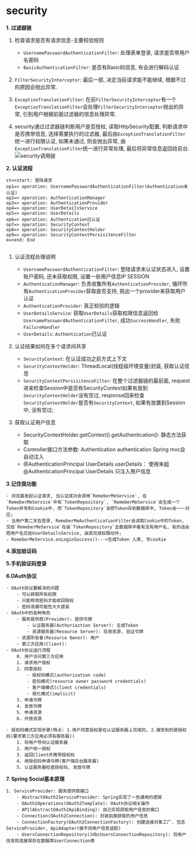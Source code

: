 # security

**1. 过滤器链**
1. 检查请求是否有请求信息-主要校验规则
    - `UsernamePasswordAuthenticationFilter`: 处理表单登录, 请求是否带用户名密码
    - `BasicAuthenticationFilter`: 是否有Basic码信息, 有会进行解码认证
    
2. `FilterSecurityInterceptor`: 最后一部, 决定当前请求能不能继续, 根据不过的原因会抛出异常.
3. `ExceptionTranslationFilter`: 在前`FilterSecurityInterceptor`有一个`ExceptionTranslationFilter`会处理`FilterSecurityInterceptor`抛出的异常, 引到用户根据前面过滤器的信息处理异常.
4. security通过过滤器链判断用户是否授权, 读取HttpSecurity配置, 判断请求中是否携带信息, 选择需要执行的过滤器, 最后由`ExceptionTranslationFilter`统一进行权限认证, 如果未通过, 则会抛出异常, 由`ExceptionTranslationFilter`统一进行异常处理, 最后将异常信息返回给前台.
![security调用链](/static/security-filter-process.png)

**2. 认证流程**
```flow
st=>start: 登陆请求
op1=> operation: UsernamePasswordAuthenticationFilter(Authentication未认证)
op2=> operation: AuthenticationManager
op3=> operation: AuthenticationProvider
op4=> operation: UserDetailsService
op5=> operation: UserDetails
op6=> operation: Authentication已认证
op7=> operation: SecurityContext
op8=> operation: SecurityContextHolder
op9=> operation: SecurityContextPersisitenceFilter
e=>end: End
    
```
1. 认证流程处理说明
    - `UsernamePasswordAuthenticationFilter`: 登陆请求未认证状态进入, 设置账户密码, 还未获取权限, 设置一些用户信息IP SESSION
    - `AuthenticationManager`: 负责收集所有`AuthenticationProvider`, 循环所有`AuthenticationProvider`获取是否支持, 挑出一个provider来获取用户认证
    - `AuthenticationProvider`: 真正校验的逻辑
    - `UserDetailsService`: 获取`UserDetails`获取权限信息返回给`UsernamePasswordAuthenticationFilter`, 成功`SuccessHandler`, 失败`FailureHandler`
    - `UserDetails`: `Authentication`已认证
    
2. 认证结果如何在多个请求间共享
    - `SecurityContext`: 在认证成功之前方式上下文 
    - `SecurityContextHolder`: ThreadLocal(线程级环境变量)封装, 获取认证信息
    - `SecurityContextPersisitenceFilter`: 在整个过滤器链的最前面, request进来检查Session中是否有SecurityContext如果有放到`SecurityContextHolder`没有空过, response回来检查`SecurityContextHolder`是否有`SecurityContext`, 如果有放置到Session中, 没有空过;  

3. 获取认证用户信息
    - SecurityContextHolder.getContext().getAuthentication(): 静态方法获取
    - Controller接口方法参数: Authentication authentication Spring mvc会自动注入
    - @AuthenticationPrincipal UserDetails userDetails： 使用朱姐@AuthenticationPrincipal UserDetails 只注入用户信息
    

**3.记住我功能**

    - 浏览器发起认证请求, 当认证成功会调用`RemeberMeService`, 在`RemeberMeService`中有`TokenRepository`, `RemeberMeService`会生成一个Token并写到Cookie中, 而`TokenRepository`会把Token存到数据库中, Token会一一对应;
    - 当用户第二天在登录, RemeberMeAuthenticationFilter会读取Cookie中的Token, 交给`RemeberMeService`在由`TokenRepository`去数据库中看有没有用户名, 有的话会把用户名交给UserDetailsService, 由其完成权限动作;
    - RemeberMeService.onLoginSuccess()--->生成Token 入库, 写cookie
    
**4.添加验证码**

**5.手机验证码登录**

**6.OAuth协议**

    - OAuth协议要解决的问题
        - 可以获取所有权限
        - 只能修改密码才能收回授权
        - 密码泄漏可能性大大提高
    - OAuth中的各种角色
        - 服务提供商(Provider): 提供令牌
            - 认证服务器(Authoriaztion Server): 生成Token
            - 资源服务器(Resource Server): 存放资源, 验证令牌
        - 资源所有者(Resource Owner): 用户
        - 第三方应用(Client): 
    - OAuth协议运行流程
        0. 用户访问第三方应用
        1. 请求用户授权
        2. 同意授权
            - 授权码模式(authorization code)
            - 密码模式(resource owner password credentials)
            - 客户端模式(client credentials)
            - 简化模式(implicit)
        3. 申请令牌
        4. 发放令牌
        5. 申请资源
        6. 开放资源
        
    - 授权码模式实现步骤(特点: 1.用户同意授权是在认证服务器上完成的, 2.接受到的是授权码(要求第三方应用必须有服务器))
        1. 将用户导向认证服务器
        2. 用户统一授权
        3. 返回Client并携带授权码
        4. 用授权码申请令牌(客户端后台服务器)
        5. 认证服务器检查授权码, 发放令牌
        
**7. Spring Social基本原理**

    1. ServiceProvider: 服务提供商接口
        - AbstractOAuth2ServiceProvider: Spring实现了一些通用的逻辑
        - OAuth2Operations(OAuth2Template): OAuth协议相关操作
        - API(AbstractOAuth2ApiBinding): 自己实现获取用户信息的接口
        - Connection(OAuth2Connection): 封装前面获取的用户信息
        - ConnectionFactory(OAuth2ConnectionFactory): 创建连接对象工厂. 包含ServiceProvider, ApiAdapter(做不同用户信息适配)
        - UsersConnectionRepository(JdbcUsersConnectionRepository): 将用户信息和连接保存在数据库UserConnection表